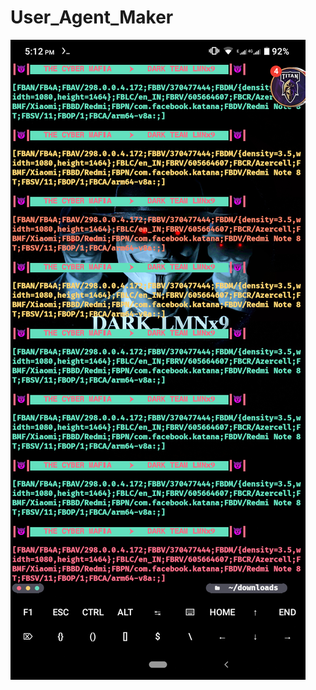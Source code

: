 # User_Agent_Maker

![logo](https://github.com/LMNx9-JOHNY/User_Agent_Maker/blob/main/Screenshot_20231119-171226.png)
